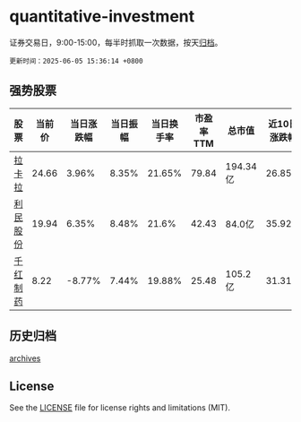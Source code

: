 # quantitative-investment

证券交易日，9:00-15:00，每半时抓取一次数据，按天[归档](archives)。

`更新时间：2025-06-05 15:36:14 +0800`

## 强势股票

|股票|当前价|当日涨跌幅|当日振幅|当日换手率|市盈率TTM|总市值|近10日涨跌幅|
|----|----|----|----|----|----|----|----|
|[拉卡拉](https://xueqiu.com/S/SZ300773)|24.66|3.96%|8.35%|21.65%|79.84|194.34亿|26.85%|
|[利民股份](https://xueqiu.com/S/SZ002734)|19.94|6.35%|8.48%|21.6%|42.43|84.0亿|35.92%|
|[千红制药](https://xueqiu.com/S/SZ002550)|8.22|-8.77%|7.44%|19.88%|25.48|105.2亿|31.31%|

## 历史归档

[archives](archives)

## License

See the [LICENSE](LICENSE) file for license rights and limitations (MIT).
